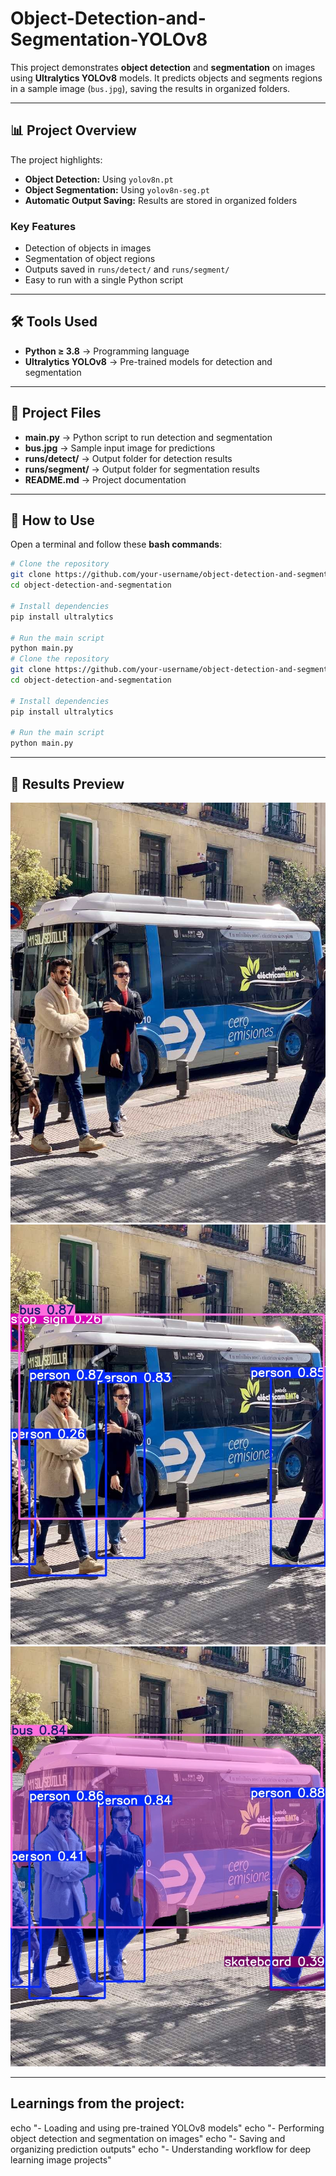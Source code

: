 # Object-Detection-and-Segmentation-YOLOv8

This project demonstrates **object detection** and **segmentation** on images using **Ultralytics YOLOv8** models. It predicts objects and segments regions in a sample image (`bus.jpg`), saving the results in organized folders.

---

## 📊 Project Overview

The project highlights:

- **Object Detection:** Using `yolov8n.pt`  
- **Object Segmentation:** Using `yolov8n-seg.pt`  
- **Automatic Output Saving:** Results are stored in organized folders  

### Key Features

- Detection of objects in images  
- Segmentation of object regions  
- Outputs saved in `runs/detect/` and `runs/segment/`  
- Easy to run with a single Python script  

---

## 🛠 Tools Used

- **Python ≥ 3.8** → Programming language  
- **Ultralytics YOLOv8** → Pre-trained models for detection and segmentation  

---

## 📂 Project Files

- **main.py** → Python script to run detection and segmentation  
- **bus.jpg** → Sample input image for predictions  
- **runs/detect/** → Output folder for detection results  
- **runs/segment/** → Output folder for segmentation results  
- **README.md** → Project documentation  

---

## 🚀 How to Use

Open a terminal and follow these **bash commands**:

```bash
# Clone the repository
git clone https://github.com/your-username/object-detection-and-segmentation.git
cd object-detection-and-segmentation

# Install dependencies
pip install ultralytics

# Run the main script
python main.py
# Clone the repository
git clone https://github.com/your-username/object-detection-and-segmentation.git
cd object-detection-and-segmentation

# Install dependencies
pip install ultralytics

# Run the main script
python main.py

```
---

## 📸 Results Preview

![Original-image](bus.jpg)
![Detected-image](runs/detect/bus.jpg)
![Segmented-image](runs/segment/bus.jpg)

---

## Learnings from the project:

echo "- Loading and using pre-trained YOLOv8 models"
echo "- Performing object detection and segmentation on images"
echo "- Saving and organizing prediction outputs"
echo "- Understanding workflow for deep learning image projects"


